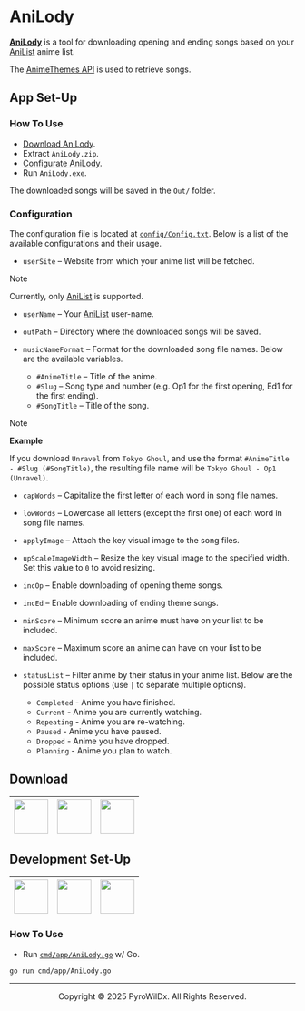 # AniLody

[**AniLody**](https://github.com/PyroWilDx/AniLody/) is a tool for downloading opening and ending songs based on your [AniList](https://anilist.co/) anime list.

The [AnimeThemes API](https://api-docs.animethemes.moe/) is used to retrieve songs.

## App Set-Up

### How To Use

- [Download AniLody](#download).
- Extract `AniLody.zip`.
- [Configurate AniLody](#configuration).
- Run `AniLody.exe`.

The downloaded songs will be saved in the `Out/` folder.

### Configuration

The configuration file is located at [`config/Config.txt`](config/Config.txt). Below is a list of the available configurations and their usage.

- `userSite` &ndash; Website from which your anime list will be fetched.

> [!NOTE]
> Currently, only [AniList](https://anilist.co/) is supported.

- `userName` &ndash; Your [AniList](https://anilist.co/) user-name.

- `outPath` &ndash; Directory where the downloaded songs will be saved.

- `musicNameFormat` &ndash; Format for the downloaded song file names. Below are the available variables.
  - `#AnimeTitle` &ndash; Title of the anime.
  - `#Slug` &ndash; Song type and number (e.g. Op1 for the first opening, Ed1 for the first ending).
  - `#SongTitle` &ndash; Title of the song.

> [!NOTE]
> **Example**
>
> If you download `Unravel` from `Tokyo Ghoul`, and use the format `#AnimeTitle - #Slug (#SongTitle)`, the resulting file name will be `Tokyo Ghoul - Op1 (Unravel)`.

- `capWords` &ndash; Capitalize the first letter of each word in song file names.

- `lowWords` &ndash; Lowercase all letters (except the first one) of each word in song file names.

- `applyImage` &ndash; Attach the key visual image to the song files.

- `upScaleImageWidth` &ndash; Resize the key visual image to the specified width. Set this value to `0` to avoid resizing.

- `incOp` &ndash; Enable downloading of opening theme songs.

- `incEd` &ndash; Enable downloading of ending theme songs.

- `minScore` &ndash; Minimum score an anime must have on your list to be included.

- `maxScore` &ndash; Maximum score an anime can have on your list to be included.

- `statusList` &ndash; Filter anime by their status in your anime list. Below are the possible status options (use `|` to separate multiple options).
    - `Completed` - Anime you have finished.
    - `Current` - Anime you are currently watching.
    - `Repeating` - Anime you are re-watching.
    - `Paused` - Anime you have paused.
    - `Dropped` - Anime you have dropped.
    - `Planning` - Anime you plan to watch.

## Download

<div align="center">

| [<img src="https://cdn.jsdelivr.net/gh/devicons/devicon@latest/icons/windows8/windows8-original.svg" width="60"/>](https://www.mediafire.com/file/ntcniypbbezm8zz/AniLody-Win64.zip/) | [<img src="https://cdn.jsdelivr.net/gh/devicons/devicon@latest/icons/apple/apple-original.svg" width="60"/>](https://www.mediafire.com/file/kq2k3gc8s04lx5l/AniLody-Mac64.zip/) | [<img src="https://cdn.jsdelivr.net/gh/devicons/devicon@latest/icons/linux/linux-original.svg" width="60"/>](https://www.mediafire.com/file/3dp13u9y4uf00hv/AniLody-Linux64.zip/) |
|---|---|---|

</div>

## Development Set-Up

<div align="center">

| [<img src="https://cdn.jsdelivr.net/gh/devicons/devicon@latest/icons/go/go-original-wordmark.svg" width="60"/>](https://go.dev/) | [<img src="https://cdn.jsdelivr.net/gh/devicons/devicon@latest/icons/goland/goland-original.svg" width="60"/>](https://www.jetbrains.com/go/) | [<img src="https://cdn.jsdelivr.net/gh/devicons/devicon@latest/icons/windows8/windows8-original.svg" width="60"/>](https://www.microsoft.com/windows/) |
|---|---|---|

</div>

### How To Use

- Run [`cmd/app/AniLody.go`](cmd/app/AniLody.go) w/ Go.

```
go run cmd/app/AniLody.go
```

---

<div align="center">
  Copyright &#169; 2025 PyroWilDx. All Rights Reserved.
</div>
